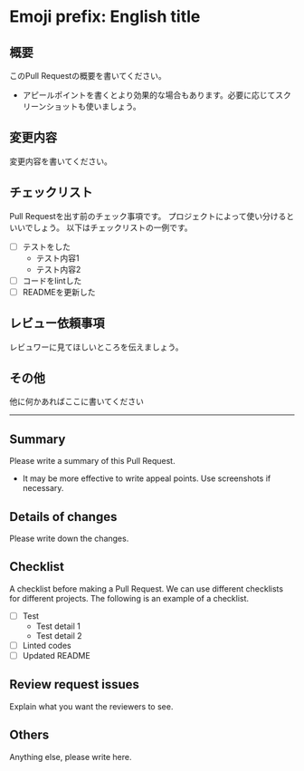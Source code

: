 # Emoji prefix: English title

## 概要
このPull Requestの概要を書いてください。
- アピールポイントを書くとより効果的な場合もあります。必要に応じてスクリーンショットも使いましょう。

## 変更内容
変更内容を書いてください。

## チェックリスト
Pull Requestを出す前のチェック事項です。
プロジェクトによって使い分けるといいでしょう。
以下はチェックリストの一例です。

- [ ] テストをした
  - テスト内容1
  - テスト内容2
- [ ] コードをlintした
- [ ] READMEを更新した

## レビュー依頼事項
レビュワーに見てほしいところを伝えましょう。

## その他
他に何かあればここに書いてください
___________

##  Summary
Please write a summary of this Pull Request.
- It may be more effective to write appeal points. Use screenshots if necessary.

## Details of changes
Please write down the changes.

## Checklist
A checklist before making a Pull Request.
We can use different checklists for different projects.
The following is an example of a checklist.

- [ ] Test
  - Test detail 1
  - Test detail 2
- [ ] Linted codes
- [ ] Updated README

## Review request issues
Explain what you want the reviewers to see.

## Others
Anything else, please write here.
